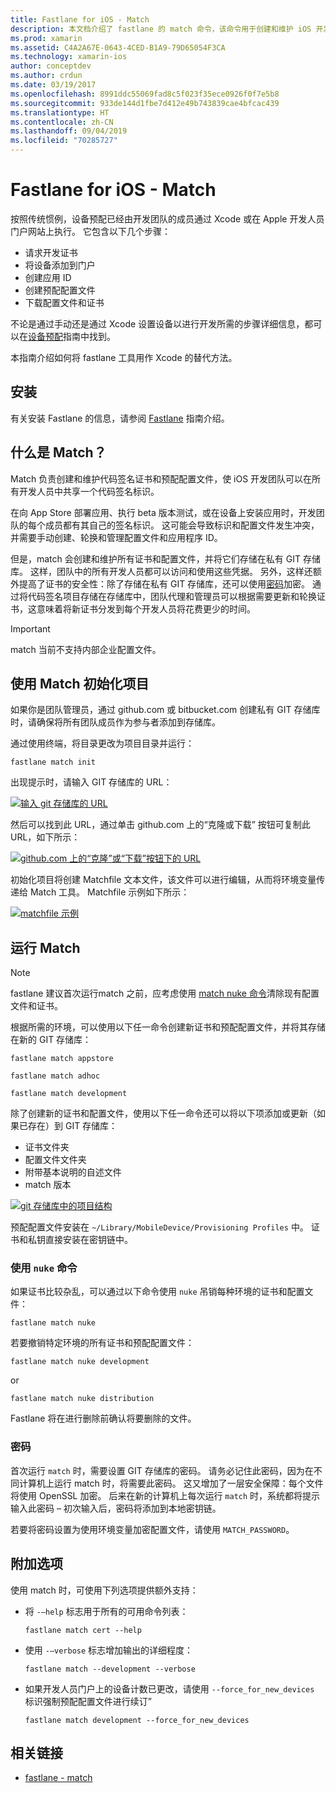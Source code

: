 ```yaml
---
title: Fastlane for iOS - Match
description: 本文档介绍了 fastlane 的 match 命令，该命令用于创建和维护 iOS 开发的代码签名证书和预配配置文件。
ms.prod: xamarin
ms.assetid: C4A2A67E-0643-4CED-B1A9-79D65054F3CA
ms.technology: xamarin-ios
author: conceptdev
ms.author: crdun
ms.date: 03/19/2017
ms.openlocfilehash: 8991ddc55069fad8c5f023f35ece0926f0f7e5b8
ms.sourcegitcommit: 933de144d1fbe7d412e49b743839cae4bfcac439
ms.translationtype: HT
ms.contentlocale: zh-CN
ms.lasthandoff: 09/04/2019
ms.locfileid: "70285727"
---
```

# <a name="fastlane-for-ios---match"></a>Fastlane for iOS - Match

按照传统惯例，设备预配已经由开发团队的成员通过 Xcode 或在 Apple 开发人员门户网站上执行。 它包含以下几个步骤：

- 请求开发证书
- 将设备添加到门户
- 创建应用 ID
- 创建预配配置文件
- 下载配置文件和证书

不论是通过手动还是通过 Xcode 设置设备以进行开发所需的步骤详细信息，都可以在[设备预配](~/ios/get-started/installation/device-provisioning/index.md)指南中找到。

本指南介绍如何将 fastlane 工具用作 Xcode 的替代方法。

## <a name="installation"></a>安装

有关安装 Fastlane 的信息，请参阅 [Fastlane](~/ios/deploy-test/provisioning/fastlane/index.md#Installation) 指南介绍。

<a name="whatismatch" />

## <a name="what-is-match"></a>什么是 Match？

Match 负责创建和维护代码签名证书和预配配置文件，使 iOS 开发团队可以在所有开发人员中共享一个代码签名标识。

在向 App Store 部署应用、执行 beta 版本测试，或在设备上安装应用时，开发团队的每个成员都有其自己的签名标识。 这可能会导致标识和配置文件发生冲突，并需要手动创建、轮换和管理配置文件和应用程序 ID。

但是，match 会创建和维护所有证书和配置文件，并将它们存储在私有 GIT 存储库。 这样，团队中的所有开发人员都可以访问和使用这些凭据。 另外，这样还额外提高了证书的安全性：除了存储在私有 GIT 存储库，还可以使用[密码](#passphrase)加密。 通过将代码签名项目存储在存储库中，团队代理和管理员可以根据需要更新和轮换证书，这意味着将新证书分发到每个开发人员将花费更少的时间。

> [!IMPORTANT]
> match 当前不支持内部企业配置文件。

<a name="initializing" />

## <a name="initializing-your-project-with-match"></a>使用 Match 初始化项目

如果你是团队管理员，通过 github.com 或 bitbucket.com 创建私有 GIT 存储库时，请确保将所有团队成员作为参与者添加到存储库。

通过使用终端，将目录更改为项目目录并运行：

```
fastlane match init
```

出现提示时，请输入 GIT 存储库的 URL：

 [![](match-images/fastlane-image7.png "输入 git 存储库的 URL")](match-images/fastlane-image7.png#lightbox)

然后可以找到此 URL，通过单击 github.com 上的“克隆或下载”  按钮可复制此 URL，如下所示：

[![](match-images/fastlane-image6.png "github.com 上的“克隆”或“下载”按钮下的 URL")](match-images/fastlane-image6.png#lightbox)

初始化项目将创建 Matchfile 文本文件，该文件可以进行编辑，从而将环境变量传递给 Match 工具。 Matchfile 示例如下所示：

[![](match-images/fastlane-image8.png "matchfile 示例")](match-images/fastlane-image8.png#lightbox)

<a name="running" />

## <a name="running-match"></a>运行 Match

> [!NOTE]
> fastlane 建议首次运行match 之前，应考虑使用 [match nuke 命令](#using)清除现有配置文件和证书。

根据所需的环境，可以使用以下任一命令创建新证书和预配配置文件，并将其存储在新的 GIT 存储库：

```
fastlane match appstore

fastlane match adhoc

fastlane match development
```

除了创建新的证书和配置文件，使用以下任一命令还可以将以下项添加或更新（如果已存在）到 GIT 存储库：

- 证书文件夹
- 配置文件文件夹
- 附带基本说明的自述文件
- match 版本

[![](match-images/fastlane-image9.png "git 存储库中的项目结构")](match-images/fastlane-image9.png#lightbox)

预配配置文件安装在 `~/Library/MobileDevice/Provisioning Profiles` 中。 证书和私钥直接安装在密钥链中。

<a name="using" />

### <a name="using-the-nuke-command"></a>使用 `nuke` 命令

如果证书比较杂乱，可以通过以下命令使用 `nuke` 吊销每种环境的证书和配置文件：

```
fastlane match nuke
```

若要撤销特定环境的所有证书和预配配置文件：

```
fastlane match nuke development
```

 or

```
fastlane match nuke distribution
```

Fastlane 将在进行删除前确认将要删除的文件。

<a name="passphrase" />

### <a name="passphrase"></a>密码

首次运行 `match` 时，需要设置 GIT 存储库的密码。 请务必记住此密码，因为在不同计算机上运行 match 时，将需要此密码。 这又增加了一层安全保障：每个文件将使用 OpenSSL 加密。 后来在新的计算机上每次运行 `match` 时，系统都将提示输入此密码 – 初次输入后，密码将添加到本地密钥链。

若要将密码设置为使用环境变量加密配置文件，请使用 `MATCH_PASSWORD`。

<a name="options" />

## <a name="additional-options"></a>附加选项

使用 match 时，可使用下列选项提供额外支持：

- 将 `-–help` 标志用于所有的可用命令列表：

    ```
    fastlane match cert --help
    ```

- 使用 `-–verbose` 标志增加输出的详细程度：

    ```
    fastlane match --development --verbose
    ```

- 如果开发人员门户上的设备计数已更改，请使用 `--force_for_new_devices` 标识强制预配配置文件进行续订”

    ```
    fastlane match development --force_for_new_devices
    ```

## <a name="related-links"></a>相关链接

- [fastlane - match](https://github.com/fastlane/fastlane/blob/master/match/README.md)

